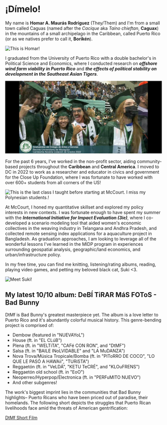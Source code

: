 # ¡Dímelo!

My name is **Homar A. Maurás Rodríguez** (They/Them) and I'm from a small town called Caguas (named after the *Cacique* aka *Taíno chieftan*, **Caguax**) in the mountains of a small archipelago in the Caribbean, called Puerto Rico (or as we natives prefer to call it, **Borikén**).

 ![This is Homar!](/images/me_and_frog.png)

 I graduated from the University of Puerto Rico with a double bachelor's in Political Science and Economics, where I conducted research on ***offshore wind farm viability in Puerto Rico*** and ***the effects of political stability on development in the Southeast Asian Tigers***.

 ![Graduation!](/images/graduation.png)

 For the past 6 years, I've worked in the non-profit sector, aiding community-based projects throughout the **Caribbean** and **Central America**. I moved to DC in 2022 to work as a researcher and educator in civics and government for the Close Up Foundation, where I was fortunate to have worked with over 600+ students from all corners of the US! 

 ![This is the last class I taught before starting at McCourt. I miss my Polynesian students.!](/images/my_students.png)

 At McCourt, I honed my quantitative skillset and explored my policy interests in new contexts. I was fortunate enough to have spent my summer with the ***International Initiative for Impact Evaluation (3ie)***, where I co-developed a scenario modeling tool that aided women's economic collectives in the weaving industry in Telangana and Andhra Pradesh, and collected remote sensing index applications for a aquaculture project in Bangladesh. As graduation approaches, I am looking to leverage all of the wonderful lessons I've learned in the MIDP program in experiences surrounding geospatial analysis, geographic/land economics, and urban/infrastructure policy.

 In my free time, you can find me knitting, listening/rating albums, reading, playing video games, and petting my beloved black cat, Suki <3.

 ![Meet Suki!](/images/suki.png)

## My latest 10/10 album: DeBÍ TiRAR MáS FOToS - Bad Bunny

DtMf is Bad Bunny's greatest masterpiece yet. The album is a love letter to Puerto Rico and it's abundantly colorful musical history. This genre-bending project is comprised of:

- Dembow (featured in "NUEVAYoL")
- House (ft. in "EL CLúB")
- Plena (ft. in "WELTiTA", "CAFé CON RON", and "DtMF")
- Salsa (ft. in "BAILE INoLVIDABLE" and "LA MuDANZA")
- Nova Trova/Música Tropicale/Bomba (ft. in "PIToRRO DE COCO", "LO QUE LE PASÓ A HAWAii", "TURiSTA")
- Reggaetón (ft. in "VeLDÁ", "KETU TeCRÉ", and "KLOuFRENS")
- Reggaetón old school (ft. in "EoO")
- Neoperreo/Hyperpop/Electronica (ft. in "PERFuMITO NUEVO")
- And other subgenres! 

The work's biggest imprint lies in the communities that Bad Bunny highlights– Puerto Ricans who have been priced out of paradise, their homelands. The following short depicts the struggles that Puerto Rican livelihoods face amid the threats of American gentrification:   

[DtMf Short Film](https://www.youtube.com/watch?v=gLSzEYVDads&ab_channel=BadBunny)